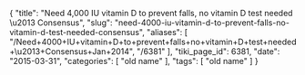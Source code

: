 {
    "title": "Need 4,000 IU vitamin D to prevent falls, no vitamin D test needed \u2013 Consensus",
    "slug": "need-4000-iu-vitamin-d-to-prevent-falls-no-vitamin-d-test-needed-consensus",
    "aliases": [
        "/Need+4000+IU+vitamin+D+to+prevent+falls+no+vitamin+D+test+needed+\u2013+Consensus+Jan+2014",
        "/6381"
    ],
    "tiki_page_id": 6381,
    "date": "2015-03-31",
    "categories": [
        "old name"
    ],
    "tags": [
        "old name"
    ]
}